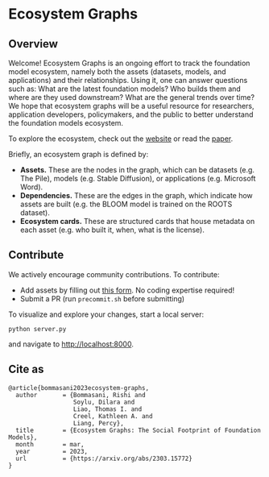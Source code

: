 # Ecosystem Graphs

## Overview
Welcome! Ecosystem Graphs is an ongoing effort to track the foundation model ecosystem, namely both the assets (datasets, models, and applications) and their relationships. Using it, one can answer questions such as: What are the latest foundation models? Who builds them and where are they used downstream? What are the general trends over time? We hope that ecosystem graphs will be a useful resource for researchers, application developers, policymakers, and the public to better understand the foundation models ecosystem.

To explore the ecosystem, check out the [website](https://crfm.stanford.edu/ecosystem-graphs/) or read the [paper](https://arxiv.org/abs/2303.15772).

Briefly, an ecosystem graph is defined by:
- **Assets.** These are the nodes in the graph, which can be datasets (e.g. The Pile), models (e.g. Stable Diffusion), or applications (e.g. Microsoft Word).
- **Dependencies.** These are the edges in the graph, which indicate how assets are built (e.g. the BLOOM model is trained on the ROOTS dataset).
- **Ecosystem cards.** These are structured cards that house metadata on each asset (e.g. who built it, when, what is the license).

## Contribute
We actively encourage community contributions. To contribute:
- Add assets by filling out [this form](https://forms.gle/VqnSsZhv62hJ5rP36). No coding expertise required!
- Submit a PR (run `precommit.sh` before submitting)

To visualize and explore your changes, start a local server:

    python server.py

and navigate to [http://localhost:8000](http://localhost:8000).

## Cite as

```
@article{bommasani2023ecosystem-graphs,
  author       = {Bommasani, Rishi and
                  Soylu, Dilara and
                  Liao, Thomas I. and
                  Creel, Kathleen A. and
                  Liang, Percy},
  title        = {Ecosystem Graphs: The Social Footprint of Foundation Models},
  month        = mar,
  year         = 2023,
  url          = {https://arxiv.org/abs/2303.15772}
}
```

